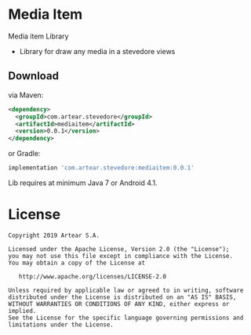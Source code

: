 # Media Item
Media item Library

- Library for draw any media in a stevedore views

Download
--------
via Maven:
```xml
<dependency>
  <groupId>com.artear.stevedore</groupId>
  <artifactId>mediaitem</artifactId>
  <version>0.0.1</version>
</dependency>
```
or Gradle:
```groovy
implementation 'com.artear.stevedore:mediaitem:0.0.1'
```
Lib requires at minimum Java 7 or Android 4.1.

License
=======

    Copyright 2019 Artear S.A.

    Licensed under the Apache License, Version 2.0 (the "License");
    you may not use this file except in compliance with the License.
    You may obtain a copy of the License at

       http://www.apache.org/licenses/LICENSE-2.0

    Unless required by applicable law or agreed to in writing, software
    distributed under the License is distributed on an "AS IS" BASIS,
    WITHOUT WARRANTIES OR CONDITIONS OF ANY KIND, either express or implied.
    See the License for the specific language governing permissions and
    limitations under the License.
